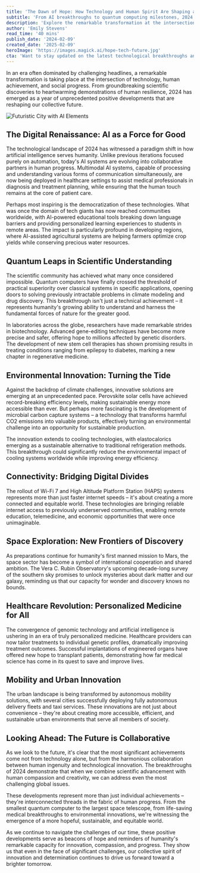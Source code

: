 ```yaml
---
title: 'The Dawn of Hope: How Technology and Human Spirit Are Shaping a Brighter Tomorrow'
subtitle: 'From AI breakthroughs to quantum computing milestones, 2024 marks unprecedented positive developments in tech and science'
description: 'Explore the remarkable transformation at the intersection of technology, human achievement, and social progress in 2024. Discover groundbreaking developments in AI, quantum computing, environmental innovation, and more that are shaping our future.'
author: 'Emily Stevens'
read_time: '40 mins'
publish_date: '2024-02-09'
created_date: '2025-02-09'
heroImage: 'https://images.magick.ai/hope-tech-future.jpg'
cta: 'Want to stay updated on the latest technological breakthroughs and innovations shaping our future? Follow us on LinkedIn for daily insights and in-depth analysis of emerging technologies that are transforming our world!'
---
```


In an era often dominated by challenging headlines, a remarkable transformation is taking place at the intersection of technology, human achievement, and social progress. From groundbreaking scientific discoveries to heartwarming demonstrations of human resilience, 2024 has emerged as a year of unprecedented positive developments that are reshaping our collective future.

![Futuristic City with AI Elements](https://i.magick.ai/PIXE/1739117668072_magick_img.webp)

## The Digital Renaissance: AI as a Force for Good

The technological landscape of 2024 has witnessed a paradigm shift in how artificial intelligence serves humanity. Unlike previous iterations focused purely on automation, today's AI systems are evolving into collaborative partners in human progress. Multimodal AI systems, capable of processing and understanding various forms of communication simultaneously, are now being deployed in healthcare settings to assist medical professionals in diagnosis and treatment planning, while ensuring that the human touch remains at the core of patient care.

Perhaps most inspiring is the democratization of these technologies. What was once the domain of tech giants has now reached communities worldwide, with AI-powered educational tools breaking down language barriers and providing personalized learning experiences to students in remote areas. The impact is particularly profound in developing regions, where AI-assisted agricultural systems are helping farmers optimize crop yields while conserving precious water resources.

## Quantum Leaps in Scientific Understanding

The scientific community has achieved what many once considered impossible. Quantum computers have finally crossed the threshold of practical superiority over classical systems in specific applications, opening doors to solving previously intractable problems in climate modeling and drug discovery. This breakthrough isn't just a technical achievement – it represents humanity's growing ability to understand and harness the fundamental forces of nature for the greater good.

In laboratories across the globe, researchers have made remarkable strides in biotechnology. Advanced gene-editing techniques have become more precise and safer, offering hope to millions affected by genetic disorders. The development of new stem cell therapies has shown promising results in treating conditions ranging from epilepsy to diabetes, marking a new chapter in regenerative medicine.

## Environmental Innovation: Turning the Tide

Against the backdrop of climate challenges, innovative solutions are emerging at an unprecedented pace. Perovskite solar cells have achieved record-breaking efficiency levels, making sustainable energy more accessible than ever. But perhaps more fascinating is the development of microbial carbon capture systems – a technology that transforms harmful CO2 emissions into valuable products, effectively turning an environmental challenge into an opportunity for sustainable production.

The innovation extends to cooling technologies, with elastocalorics emerging as a sustainable alternative to traditional refrigeration methods. This breakthrough could significantly reduce the environmental impact of cooling systems worldwide while improving energy efficiency.

## Connectivity: Bridging Digital Divides

The rollout of Wi-Fi 7 and High Altitude Platform Station (HAPS) systems represents more than just faster internet speeds – it's about creating a more connected and equitable world. These technologies are bringing reliable internet access to previously underserved communities, enabling remote education, telemedicine, and economic opportunities that were once unimaginable.

## Space Exploration: New Frontiers of Discovery

As preparations continue for humanity's first manned mission to Mars, the space sector has become a symbol of international cooperation and shared ambition. The Vera C. Rubin Observatory's upcoming decade-long survey of the southern sky promises to unlock mysteries about dark matter and our galaxy, reminding us that our capacity for wonder and discovery knows no bounds.

## Healthcare Revolution: Personalized Medicine for All

The convergence of genomic technology and artificial intelligence is ushering in an era of truly personalized medicine. Healthcare providers can now tailor treatments to individual genetic profiles, dramatically improving treatment outcomes. Successful implantations of engineered organs have offered new hope to transplant patients, demonstrating how far medical science has come in its quest to save and improve lives.

## Mobility and Urban Innovation

The urban landscape is being transformed by autonomous mobility solutions, with several cities successfully deploying fully autonomous delivery fleets and taxi services. These innovations are not just about convenience – they're about creating more accessible, efficient, and sustainable urban environments that serve all members of society.

## Looking Ahead: The Future is Collaborative

As we look to the future, it's clear that the most significant achievements come not from technology alone, but from the harmonious collaboration between human ingenuity and technological innovation. The breakthroughs of 2024 demonstrate that when we combine scientific advancement with human compassion and creativity, we can address even the most challenging global issues.

These developments represent more than just individual achievements – they're interconnected threads in the fabric of human progress. From the smallest quantum computer to the largest space telescope, from life-saving medical breakthroughs to environmental innovations, we're witnessing the emergence of a more hopeful, sustainable, and equitable world.

As we continue to navigate the challenges of our time, these positive developments serve as beacons of hope and reminders of humanity's remarkable capacity for innovation, compassion, and progress. They show us that even in the face of significant challenges, our collective spirit of innovation and determination continues to drive us forward toward a brighter tomorrow.
